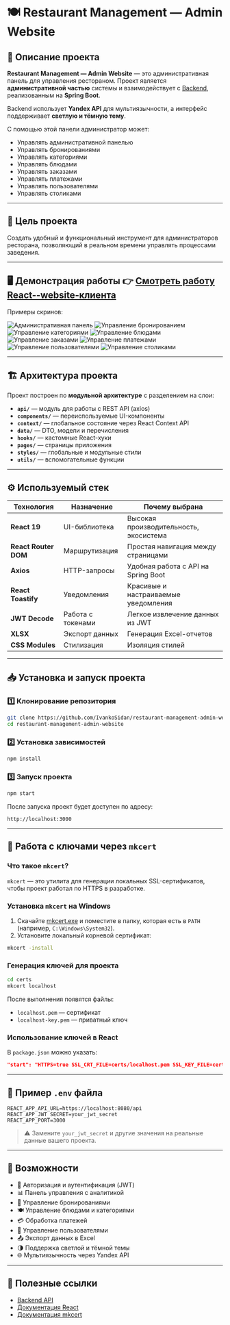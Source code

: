 # 🍽 Restaurant Management — Admin Website

## 📌 Описание проекта

**Restaurant Management — Admin Website** — это административная панель для управления рестораном. Проект является **административной частью** системы и взаимодействует с [Backend](https://github.com/IvankoSidan/restaurant-management-server), реализованным на **Spring Boot**.

Backend использует **Yandex API** для мультиязычности, а интерфейс поддерживает **светлую и тёмную тему**.

С помощью этой панели администратор может:

* Управлять административной панелью
* Управлять бронированиями
* Управлять категориями
* Управлять блюдами
* Управлять заказами
* Управлять платежами
* Управлять пользователями
* Управлять столиками

---

## 🎯 Цель проекта

Создать удобный и функциональный инструмент для администраторов ресторана, позволяющий в реальном времени управлять процессами заведения.

---

## 🖥 Демонстрация работы 👉 [Смотреть работу React--website-клиента](https://drive.google.com/file/d/1Q_hhzoljGuwQXonhGUoZrzY-U9Stpg6_/view?usp=sharing)

Примеры скринов:

![Административная панель](docs/admin-panel.png)
![Управление бронированием](docs/bookings.png)
![Управление категориями](docs/categories.png)
![Управление блюдами](docs/dishes.png)
![Управление заказами](docs/orders.png)
![Управление платежами](docs/payments.png)
![Управление пользователями](docs/users.png)
![Управление столиками](docs/tables.png)

---

## 🏗 Архитектура проекта

Проект построен по **модульной архитектуре** с разделением на слои:

* **`api/`** — модуль для работы с REST API (axios)
* **`components/`** — переиспользуемые UI-компоненты
* **`context/`** — глобальное состояние через React Context API
* **`data/`** — DTO, модели и перечисления
* **`hooks/`** — кастомные React-хуки
* **`pages/`** — страницы приложения
* **`styles/`** — глобальные и модульные стили
* **`utils/`** — вспомогательные функции

---

## ⚙ Используемый стек

| Технология           | Назначение        | Почему выбрана                         |
| -------------------- | ----------------- | -------------------------------------- |
| **React 19**         | UI-библиотека     | Высокая производительность, экосистема |
| **React Router DOM** | Маршрутизация     | Простая навигация между страницами     |
| **Axios**            | HTTP-запросы      | Удобная работа с API на Spring Boot    |
| **React Toastify**   | Уведомления       | Красивые и настраиваемые уведомления   |
| **JWT Decode**       | Работа с токенами | Легкое извлечение данных из JWT        |
| **XLSX**             | Экспорт данных    | Генерация Excel-отчетов                |
| **CSS Modules**      | Стилизация        | Изоляция стилей                        |

---

## 📥 Установка и запуск проекта

### 1️⃣ Клонирование репозитория

```bash
git clone https://github.com/IvankoSidan/restaurant-management-admin-website.git
cd restaurant-management-admin-website
```

### 2️⃣ Установка зависимостей

```bash
npm install
```

### 3️⃣ Запуск проекта

```bash
npm start
```

После запуска проект будет доступен по адресу:

```
http://localhost:3000
```

---

## 🔑 Работа с ключами через `mkcert`

### Что такое `mkcert`?

`mkcert` — это утилита для генерации локальных SSL-сертификатов, чтобы проект работал по HTTPS в разработке.

### Установка `mkcert` на Windows

1. Скачайте [mkcert.exe](https://github.com/FiloSottile/mkcert/releases) и поместите в папку, которая есть в `PATH` (например, `C:\Windows\System32`).
2. Установите локальный корневой сертификат:

```bash
mkcert -install
```

### Генерация ключей для проекта

```bash
cd certs
mkcert localhost
```

После выполнения появятся файлы:

* `localhost.pem` — сертификат
* `localhost-key.pem` — приватный ключ

### Использование ключей в React

В `package.json` можно указать:

```json
"start": "HTTPS=true SSL_CRT_FILE=certs/localhost.pem SSL_KEY_FILE=certs/localhost-key.pem react-scripts start"
```

---

## 📄 Пример `.env` файла

```
REACT_APP_API_URL=https://localhost:8080/api
REACT_APP_JWT_SECRET=your_jwt_secret
REACT_APP_PORT=3000
```

> ⚠️ Замените `your_jwt_secret` и другие значения на реальные данные вашего проекта.

---

## 🚀 Возможности

* 🔐 Авторизация и аутентификация (JWT)
* 📊 Панель управления с аналитикой
* 📅 Управление бронированиями
* 🍽 Управление блюдами и категориями
* 💳 Обработка платежей
* 👥 Управление пользователями
* 📤 Экспорт данных в Excel
* 🌗 Поддержка светлой и тёмной темы
* 🌐 Мультиязычность через Yandex API

---

## 📎 Полезные ссылки

* [Backend API](https://github.com/IvankoSidan/restaurant-management-server)
* [Документация React](https://react.dev/)
* [Документация mkcert](https://github.com/FiloSottile/mkcert)
